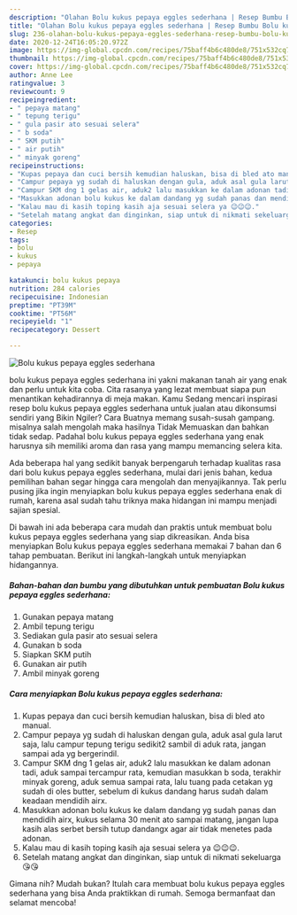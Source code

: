 ```yaml
---
description: "Olahan Bolu kukus pepaya eggles sederhana | Resep Bumbu Bolu kukus pepaya eggles sederhana Yang Sempurna"
title: "Olahan Bolu kukus pepaya eggles sederhana | Resep Bumbu Bolu kukus pepaya eggles sederhana Yang Sempurna"
slug: 236-olahan-bolu-kukus-pepaya-eggles-sederhana-resep-bumbu-bolu-kukus-pepaya-eggles-sederhana-yang-sempurna
date: 2020-12-24T16:05:20.972Z
image: https://img-global.cpcdn.com/recipes/75baff4b6c480de8/751x532cq70/bolu-kukus-pepaya-eggles-sederhana-foto-resep-utama.jpg
thumbnail: https://img-global.cpcdn.com/recipes/75baff4b6c480de8/751x532cq70/bolu-kukus-pepaya-eggles-sederhana-foto-resep-utama.jpg
cover: https://img-global.cpcdn.com/recipes/75baff4b6c480de8/751x532cq70/bolu-kukus-pepaya-eggles-sederhana-foto-resep-utama.jpg
author: Anne Lee
ratingvalue: 3
reviewcount: 9
recipeingredient:
- " pepaya matang"
- " tepung terigu"
- " gula pasir ato sesuai selera"
- " b soda"
- " SKM putih"
- " air putih"
- " minyak goreng"
recipeinstructions:
- "Kupas pepaya dan cuci bersih kemudian haluskan, bisa di bled ato manual."
- "Campur pepaya yg sudah di haluskan dengan gula, aduk asal gula larut saja, lalu campur tepung terigu sedikit2 sambil di aduk rata, jangan sampai ada yg bergerindil."
- "Campur SKM dng 1 gelas air, aduk2 lalu masukkan ke dalam adonan tadi, aduk sampai tercampur rata, kemudian masukkan b soda, terakhir minyak goreng, aduk semua sampai rata, lalu tuang pada cetakan yg sudah di oles butter, sebelum di kukus dandang harus sudah dalam keadaan mendidih airx."
- "Masukkan adonan bolu kukus ke dalam dandang yg sudah panas dan mendidih airx, kukus selama 30 menit ato sampai matang, jangan lupa kasih alas serbet bersih tutup dandangx agar air tidak menetes pada adonan."
- "Kalau mau di kasih toping kasih aja sesuai selera ya 😉😉😉."
- "Setelah matang angkat dan dinginkan, siap untuk di nikmati sekeluarga 😘😘"
categories:
- Resep
tags:
- bolu
- kukus
- pepaya

katakunci: bolu kukus pepaya 
nutrition: 284 calories
recipecuisine: Indonesian
preptime: "PT39M"
cooktime: "PT56M"
recipeyield: "1"
recipecategory: Dessert

---
```



![Bolu kukus pepaya eggles sederhana](https://img-global.cpcdn.com/recipes/75baff4b6c480de8/751x532cq70/bolu-kukus-pepaya-eggles-sederhana-foto-resep-utama.jpg)


bolu kukus pepaya eggles sederhana ini yakni makanan tanah air yang enak dan perlu untuk kita coba. Cita rasanya yang lezat membuat siapa pun menantikan kehadirannya di meja makan.
Kamu Sedang mencari inspirasi resep bolu kukus pepaya eggles sederhana untuk jualan atau dikonsumsi sendiri yang Bikin Ngiler? Cara Buatnya memang susah-susah gampang. misalnya salah mengolah maka hasilnya Tidak Memuaskan dan bahkan tidak sedap. Padahal bolu kukus pepaya eggles sederhana yang enak harusnya sih memiliki aroma dan rasa yang mampu memancing selera kita.



Ada beberapa hal yang sedikit banyak berpengaruh terhadap kualitas rasa dari bolu kukus pepaya eggles sederhana, mulai dari jenis bahan, kedua pemilihan bahan segar hingga cara mengolah dan menyajikannya. Tak perlu pusing jika ingin menyiapkan bolu kukus pepaya eggles sederhana enak di rumah, karena asal sudah tahu triknya maka hidangan ini mampu menjadi sajian spesial.


Di bawah ini ada beberapa cara mudah dan praktis untuk membuat bolu kukus pepaya eggles sederhana yang siap dikreasikan. Anda bisa menyiapkan Bolu kukus pepaya eggles sederhana memakai 7 bahan dan 6 tahap pembuatan. Berikut ini langkah-langkah untuk menyiapkan hidangannya.

<!--inarticleads1-->

##### Bahan-bahan dan bumbu yang dibutuhkan untuk pembuatan Bolu kukus pepaya eggles sederhana:

1. Gunakan  pepaya matang
1. Ambil  tepung terigu
1. Sediakan  gula pasir ato sesuai selera
1. Gunakan  b soda
1. Siapkan  SKM putih
1. Gunakan  air putih
1. Ambil  minyak goreng




<!--inarticleads2-->

##### Cara menyiapkan Bolu kukus pepaya eggles sederhana:

1. Kupas pepaya dan cuci bersih kemudian haluskan, bisa di bled ato manual.
1. Campur pepaya yg sudah di haluskan dengan gula, aduk asal gula larut saja, lalu campur tepung terigu sedikit2 sambil di aduk rata, jangan sampai ada yg bergerindil.
1. Campur SKM dng 1 gelas air, aduk2 lalu masukkan ke dalam adonan tadi, aduk sampai tercampur rata, kemudian masukkan b soda, terakhir minyak goreng, aduk semua sampai rata, lalu tuang pada cetakan yg sudah di oles butter, sebelum di kukus dandang harus sudah dalam keadaan mendidih airx.
1. Masukkan adonan bolu kukus ke dalam dandang yg sudah panas dan mendidih airx, kukus selama 30 menit ato sampai matang, jangan lupa kasih alas serbet bersih tutup dandangx agar air tidak menetes pada adonan.
1. Kalau mau di kasih toping kasih aja sesuai selera ya 😉😉😉.
1. Setelah matang angkat dan dinginkan, siap untuk di nikmati sekeluarga 😘😘




Gimana nih? Mudah bukan? Itulah cara membuat bolu kukus pepaya eggles sederhana yang bisa Anda praktikkan di rumah. Semoga bermanfaat dan selamat mencoba!
